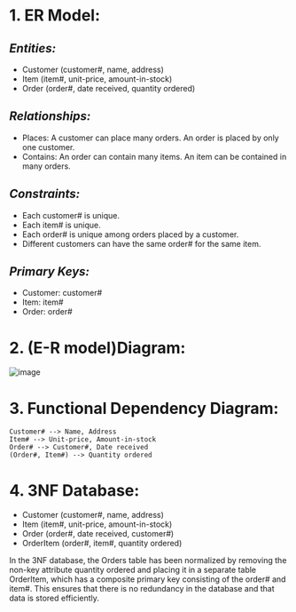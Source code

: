 # 1. ER Model:

## *Entities:*

- Customer (customer#, name, address)
- Item (item#, unit-price, amount-in-stock)
- Order (order#, date received, quantity ordered)

## *Relationships:*

- Places: A customer can place many orders. An order is placed by only one customer.
- Contains: An order can contain many items. An item can be contained in many orders.

## *Constraints:*

- Each customer# is unique.
- Each item# is unique.
- Each order# is unique among orders placed by a customer.
- Different customers can have the same order# for the same item.

## *Primary Keys:*

- Customer: customer#
- Item: item#
- Order: order#

# 2. (E-R model)Diagram:
![image](https://user-images.githubusercontent.com/72643996/223040220-12ff1664-ce0c-42f3-9eaa-df2b0cab3ef7.png)

# 3. Functional Dependency Diagram:
```
Customer# --> Name, Address
Item# --> Unit-price, Amount-in-stock
Order# --> Customer#, Date received
(Order#, Item#) --> Quantity ordered
```
# 4. 3NF Database:

- Customer (customer#, name, address)
- Item (item#, unit-price, amount-in-stock)
- Order (order#, date received, customer#)
- OrderItem (order#, item#, quantity ordered)

In the 3NF database, the Orders table has been normalized by removing the non-key attribute quantity ordered and placing it in a separate table OrderItem, which has a composite primary key consisting of the order# and item#. This ensures that there is no redundancy in the database and that data is stored efficiently.
